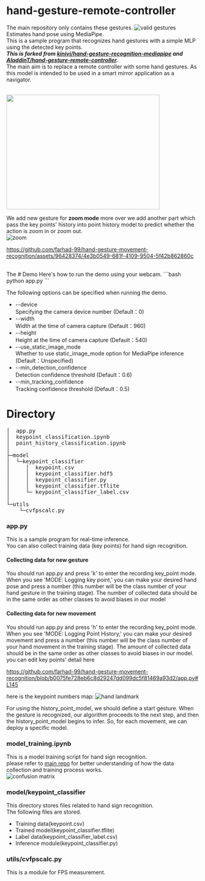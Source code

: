 # hand-gesture-remote-controller
The main repository only contains these gestures.
![valid gestures](https://raw.github.com/AladdinT/hand-gesture-remote-controller/main/media/remote_gestures.png "remote_gestures")
<br>
Estimates hand pose using MediaPipe.<br> 
This is a sample program that recognizes hand gestures with a simple MLP using the detected key points.
<br> 
_️**This is forked from [kinivi/hand-gesture-recognition-mediapipe](https://github.com/kinivi/hand-gesture-recognition-mediapipe) and [AladdinT/hand-gesture-remote-controller](https://github.com/AladdinT/hand-gesture-remote-controller/tree/main).**_
<br>
The main aim is to replace a remote controller with some hand gestures. As this model is intended to be used in a smart mirror application as a navigator.

<br>
<img src="https://raw.github.com/AladdinT/hand-gesture-remote-controller/main/media/animation.gif" width="400" height="300">
<br>


We add new gesture for <b>zoom mode</b> more over we add another part which pass the key points' history into point history model to predict whether the action is zoom in or zoom out.
<br>
![zoom](https://github.com/farhad-99/hand-gesture-movement-recognition/assets/96428374/4213e3fe-688c-410b-95cd-01e55546315a)


https://github.com/farhad-99/hand-gesture-movement-recognition/assets/96428374/4e3b0549-681f-4109-9504-5f42b862860c


<br>
The
# Demo
Here's how to run the demo using your webcam.
```bash
python app.py
```

The following options can be specified when running the demo.
* --device<br>Specifying the camera device number (Default：0)
* --width<br>Width at the time of camera capture (Default：960)
* --height<br>Height at the time of camera capture (Default：540)
* --use_static_image_mode<br>Whether to use static_image_mode option for MediaPipe inference (Default：Unspecified)
* --min_detection_confidence<br>
Detection confidence threshold (Default：0.6)
* --min_tracking_confidence<br>
Tracking confidence threshold (Default：0.5)

# Directory
<pre>
│  app.py
│  keypoint_classification.ipynb
│  point_history_classification.ipynb
│  
├─model
│  └─keypoint_classifier
│     │  keypoint.csv
│     │  keypoint_classifier.hdf5
│     │  keypoint_classifier.py
│     │  keypoint_classifier.tflite
│     └─ keypoint_classifier_label.csv
│
└─utils
    └─cvfpscalc.py
</pre>
### app.py
This is a sample program for real-time inference.<br>
You can also collect training data (key points) for hand sign recognition.<br>

#### Collecting data for new gesture
You should run app.py and press 'k' to enter the recording key_point mode. When you see 'MODE: Logging key point,' you can make your desired hand pose and press a number (this number will be the class number of your hand gesture in the training stage). The number of collected data should be in the same order as other classes to avoid biases in our model

#### Collecting data for new movement
You should run app.py and press 'h' to enter the recording key_point mode. When you see 'MODE: Logging Point History,' you can make your desired movement and press a number (this number will be the class number of your hand movement in the training stage). The amount of collected data should be in the same order as other classes to avoid biases in our model.
you can edit key points' detail here

https://github.com/farhad-99/hand-gesture-movement-recognition/blob/b0075fe728eb6c8d29247dd099dc5f81469a93d2/app.py#L145

here is the keypoint numbers map:
![hand landmark](https://github.com/farhad-99/hand-gesture-movement-recognition/assets/96428374/63f9c02f-6a5f-46eb-a18a-57d1401028c9)


For using the history_point_model, we should define a start gesture. When the gesture is recognized, our algorithm proceeds to the next step, and then the history_point_model begins to infer. So, for each movement, we can deploy a specific model.




### model_training.ipynb
This is a model training script for hand sign recognition.<br>
please refer to [main repo](https://github.com/kinivi/hand-gesture-recognition-mediapipe) for better understanding of how the data collection and training process works. 
<br>
![confusion matrix](https://raw.github.com/AladdinT/hand-gesture-remote-controller/main/media/confusion_matrix.png "confusion_matrix")


### model/keypoint_classifier
This directory stores files related to hand sign recognition.<br>
The following files are stored.
* Training data(keypoint.csv)
* Trained model(keypoint_classifier.tflite)
* Label data(keypoint_classifier_label.csv)
* Inference module(keypoint_classifier.py)

### utils/cvfpscalc.py
This is a module for FPS measurement.
